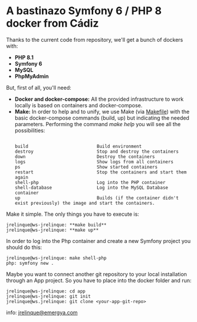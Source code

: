 # A bastinazo Symfony 6 / PHP 8 docker from Cádiz

Thanks to the current code from repository, we'll get a bunch of dockers with:
 
 * **PHP 8.1**
 * **Symfony 6**
 * **MySQL**
 * **PhpMyAdmin**
 
But, first of all, you'll need:
 
 * **Docker and docker-compose:** All the provided infrastructure to work locally is based on containers and docker-compose.
 * **Make:** In order to help and to unify, we use Make (via [Makefile](Makefile)) with the basic docker-compose commands (build, up) but indicating the needed parameters. Performing the command *make help* you will see all the possibilities:
     ```

    build                          Build environment
    destroy                        Stop and destroy the containers
    down                           Destroy the containers
    logs                           Show logs from all containers
    ps                             Show started containers
    restart                        Stop the containers and start them again
    shell-php                      Log into the PHP container
    shell-database                 Log into the MySQL Database container
    up                             Builds (if the container didn't exist previously) the image and start the containers.

Make it simple. The only things you have to execute is:
    
    jrelinque@ws-jrelinque: **make build**
    jrelinque@ws-jrelinque: **make up**

In order to log into the Php container and create a new Symfony project you should do this:

    jrelinque@ws-jrelinque: make shell-php
    php: symfony new .
    
Maybe you want to connect another git repository to your local installation through an App project. So you have to place into the docker folder and run:

    jrelinque@ws-jrelinque: cd app
    jrelinque@ws-jrelinque: git init
    jrelinque@ws.jrelinque: git clone <your-app-git-repo>

info: jrelinque@emergya.com    
